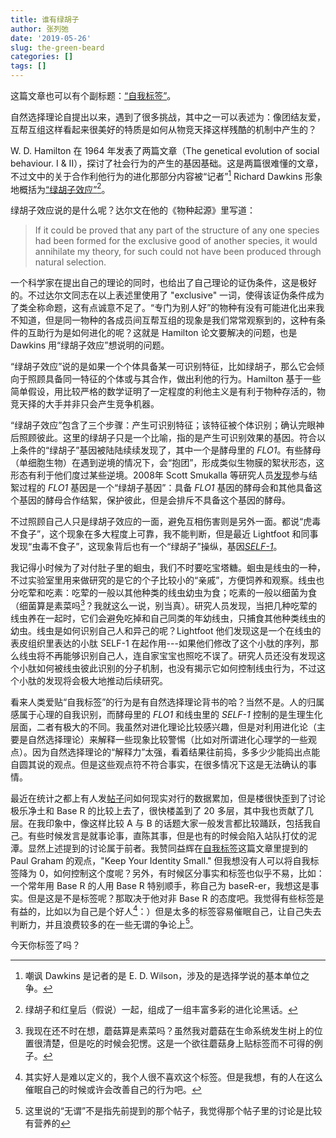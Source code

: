 ```yaml
---
title: 谁有绿胡子
author: 张列弛
date: '2019-05-26'
slug: the-green-beard
categories: []
tags: []
---
```

这篇文章也可以有个副标题：[“自我标签”](https://yihui.name/cn/2018/03/identity/)。    

自然选择理论自提出以来，遇到了很多挑战，其中之一可以表述为：像团结友爱，互帮互组这样看起来很美好的特质是如何从物竞天择这样残酷的机制中产生的？ 

W. D. Hamilton 在 1964 年发表了两篇文章（The genetical evolution of social behaviour. I & II），探讨了社会行为的产生的基因基础。这是两篇很难懂的文章，不过文中的关于合作利他行为的进化那部分内容被“记者”[^jizhe] Richard Dawkins 形象地概括为[“绿胡子效应”](https://en.wikipedia.org/wiki/Green-beard_effect)[^gb]。   

绿胡子效应说的是什么呢？达尔文在他的《物种起源》里写道： 

> If it could be proved that any part of the structure of any one species had been formed for the exclusive good of another species, it would annihilate my theory, for such could not have been produced through natural selection.  

一个科学家在提出自己的理论的同时，也给出了自己理论的证伪条件，这是极好的。不过达尔文同志在以上表述里使用了 "exclusive" 一词，使得该证伪条件成为了类全称命题，这有点诚意不足了。“专门为别人好”的物种有没有可能进化出来我不知道，但是同一物种的各成员间互帮互组的现象是我们常常观察到的，这种有条件的互助行为是如何进化的呢？这就是 Hamilton 论文要解决的问题，也是 Dawkins 用“绿胡子效应”想说明的问题。  

“绿胡子效应”说的是如果一个个体具备某一可识别特征，比如绿胡子，那么它会倾向于照顾具备同一特征的个体或与其合作，做出利他的行为。Hamilton 基于一些简单假设，用比较严格的数学证明了一定程度的利他主义是有利于物种存活的，物竞天择的大手并非只会产生竞争机器。  

“绿胡子效应”包含了三个步骤：产生可识别特征；该特征被个体识别；确认完眼神后照顾彼此。这里的绿胡子只是一个比喻，指的是产生可识别效果的基因。符合以上条件的“绿胡子”基因被陆陆续续发现了，其中一个是酵母里的 *FLO1*。有些酵母（单细胞生物）在遇到逆境的情况下，会“抱团”，形成类似生物膜的絮状形态，这形态有利于他们度过某些逆境。2008年 Scott Smukalla 等研究人员[发现](https://www.cell.com/cell/fulltext/S0092-8674(08)01193-8)参与结絮过程的 *FLO1* 基因是一个“绿胡子基因”：具备 *FLO1* 基因的酵母会和其他具备这个基因的酵母合作结絮，保护彼此，但是会排斥不具备这个基因的酵母。  

不过照顾自己人只是绿胡子效应的一面，避免互相伤害则是另外一面。都说“虎毒不食子”，这个现象在多大程度上可靠，我不能判断，但是最近 Lightfoot 和同事发现“虫毒不食子”，这现象背后也有一个“绿胡子”操纵，基因[*SELF-1*](https://science.sciencemag.org/content/364/6435/86)。  

我记得小时候为了对付肚子里的蛔虫，我们不时要吃宝塔糖。蛔虫是线虫的一种，不过实验室里用来做研究的是它的个子比较小的“亲戚”，方便饲养和观察。线虫也分吃荤和吃素：吃荤的一般以其他种类的线虫幼虫为食；吃素的一般以细菌为食（细菌算是素菜吗[^mogu]？我就这么一说，别当真）。研究人员发现，当把几种吃荤的线虫养在一起时，它们会避免吃掉和自己同类的年幼线虫，只捕食其他种类线虫的幼虫。线虫是如何识别自己人和异己的呢？Lightfoot 他们发现这是一个在线虫的表皮组织里表达的小肽 SELF-1 在起作用---如果他们修改了这个小肽的序列，那么线虫将不再能够识别自己人，连自家宝宝也照吃不误了。研究人员还没有发现这个小肽如何被线虫彼此识别的分子机制，也没有揭示它如何控制线虫行为，不过这个小肽的发现将会极大地推动后续研究。  

看来人类爱贴“自我标签”的行为是有自然选择理论背书的哈？当然不是。人的归属感属于心理的自我识别，而酵母里的 *FLO1* 和线虫里的 *SELF-1* 控制的是生理生化层面，二者有极大的不同。我虽然对进化理论比较感兴趣，但是对利用进化论（主要是自然选择理论）来解释一些现象比较警惕（比如对所谓进化心理学的一些观点）。因为自然选择理论的“解释力”太强，看着结果往前捣，多多少少能捣出点能自圆其说的观点。但是这些观点符不符合事实，在很多情况下这是无法确认的事情。   

最近在统计之都上有人发[帖子](https://d.cosx.org/d/420697/6)问如何现实对行的数据累加，但是楼很快歪到了讨论极乐净土和 Base R 的比较上去了，很快楼盖到了 20 多层，其中我也贡献了几层。在我印象中，像这样比较 A 与 B 的话题大家一般发言都比较踊跃，包括我自己。有些时候发言是就事论事，直陈其事，但是也有的时候会陷入站队打仗的泥潭。显然上述提到的讨论属于前者。我赞同益辉在[自我标签](https://yihui.name/cn/2018/03/identity/)这篇文章里提到的 Paul Graham 的观点，"Keep Your  Identity Small." 但我想没有人可以将自我标签降为 0，如何控制这个度呢？另外，有时候区分事实和标签也似乎不易，比如：一个常年用 Base R 的人用 Base R 特别顺手，称自己为 baseR-er，我想这是事实。但是这是不是标签呢？那取决于他对非 Base R 的态度吧。我觉得有些标签是有益的，比如以为自己是个好人[^haoren]：）但是太多的标签容易催眠自己，让自己失去判断力，并且浪费较多的在一些无谓的争论上[^wuwei]。   

今天你标签了吗？

[^jizhe]:嘲讽 Dawkins 是记者的是 E. D. Wilson，涉及的是选择学说的基本单位之争。 
[^mogu]:我现在还不时在想，蘑菇算是素菜吗？虽然我对蘑菇在生命系统发生树上的位置很清楚，但是吃的时候会犯愣。这是一个欲往蘑菇身上贴标签而不可得的例子。
[^gb]:绿胡子和红皇后（假说）一起，组成了一组丰富多彩的进化论黑话。
[^haoren]:其实好人是难以定义的，我个人很不喜欢这个标签。但是我想，有的人在这么催眠自己的时候或许会改善自己的行为吧。
[^wuwei]:这里说的“无谓”不是指先前提到的那个帖子，我觉得那个帖子里的讨论是比较有营养的




